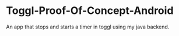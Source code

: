 # Toggl-Proof-Of-Concept-Android
An app that stops and starts a timer in toggl using my java backend.
